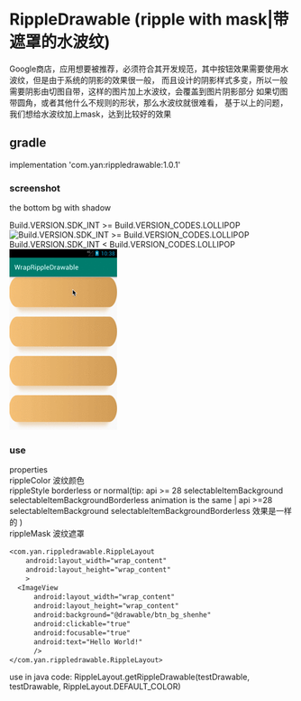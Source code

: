 # RippleDrawable (ripple with mask|带遮罩的水波纹)
Google商店，应用想要被推荐，必须符合其开发规范，其中按钮效果需要使用水波纹，但是由于系统的阴影的效果很一般，
而且设计的阴影样式多变，所以一般需要阴影由切图自带，这样的图片加上水波纹，会覆盖到图片阴影部分
如果切图带圆角，或者其他什么不规则的形状，那么水波纹就很难看，
基于以上的问题，我们想给水波纹加上mask，达到比较好的效果

## gradle
implementation 'com.yan:rippledrawable:1.0.1'

### screenshot
the bottom bg with shadow
<br/>

Build.VERSION.SDK_INT >= Build.VERSION_CODES.LOLLIPOP
<br/>
![Build.VERSION.SDK_INT >= Build.VERSION_CODES.LOLLIPOP](https://raw.githubusercontent.com/genius158/RippleDrawable/master/screenshot/upApi21.gif)
<br/>
Build.VERSION.SDK_INT < Build.VERSION_CODES.LOLLIPOP
<br/>
![Build.VERSION.SDK_INT < Build.VERSION_CODES.LOLLIPOP](https://raw.githubusercontent.com/genius158/RippleDrawable/master/screenshot/downApi21.gif)

### use
properties
<br/>
rippleColor 波纹颜色
<br/>
rippleStyle borderless or normal(tip: api >= 28 selectableItemBackground selectableItemBackgroundBorderless animation is the same 
| api >=28 selectableItemBackground selectableItemBackgroundBorderless 效果是一样的 )
<br/>
rippleMask 波纹遮罩
    
```
<com.yan.rippledrawable.RippleLayout
    android:layout_width="wrap_content"
    android:layout_height="wrap_content"
    >
  <ImageView
      android:layout_width="wrap_content"
      android:layout_height="wrap_content"
      android:background="@drawable/btn_bg_shenhe"
      android:clickable="true"
      android:focusable="true"
      android:text="Hello World!"
      />
</com.yan.rippledrawable.RippleLayout>
```

use in java code: RippleLayout.getRippleDrawable(testDrawable, testDrawable, RippleLayout.DEFAULT_COLOR)